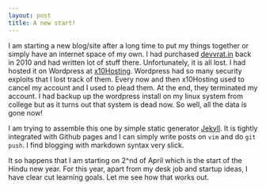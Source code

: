 ```yaml
---
layout: post
title: A new start!
---
```


I am starting a new blog/site after a long time to put my things together or simply have an internet space of my own. I had purchased [devvrat.in](http://devvrat.in) back in 2010 and had written lot of stuff there. Unfortunately, it is all lost. I had hosted it on Wordpress at [x10Hosting](http://www.x10hosting.com). Wordpress had so many security exploits that I lost track of them. Every now and then x10Hosting used to cancel my account and I used to plead them. At the end,  they terminated my account. I had backup up the wordpress install on my linux system from college but as it turns out that system is dead now. So well,  all the data is gone now!

I am trying to assemble this one by simple static generator [Jekyll](http://jekyllrb.com/). It is tightly integrated with Github pages and I can simply write posts on `vim` and do `git push`. I find blogging with markdown syntax very slick.

It so happens that I am starting on 2^nd of April which is the start of the Hindu new year. For this year, apart from my desk job and startup ideas, I have clear cut learning goals. Let me see how that works out.
